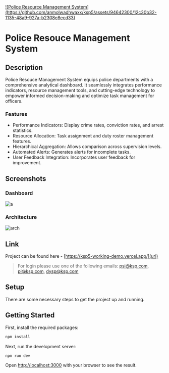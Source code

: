 <a href="https://ksp5-working-demo.vercel.app/" target="_blank">
![Police Resource Management System](https://github.com/anmolwadhwaxx/ksp5/assets/94642300/12c30b32-1135-48a9-927a-b2308e8ecd33)
</a>

# Police Resouce Management System

## Description

Police Resouce Management System equips police departments with a comprehensive analytical dashboard. It seamlessly integrates performance indicators, resource management tools, and cutting-edge technology to empower informed decision-making and optimize task management for officers.

### Features

- Performance Indicators: Display crime rates, conviction rates, and arrest statistics.
- Resource Allocation: Task assignment and duty roster management features.
- Hierarchical Aggregation: Allows comparison across supervision levels.
- Automated Alerts: Generates alerts for incomplete tasks.
- User Feedback Integration: Incorporates user feedback for improvement.

## Screenshots

### Dashboard
![a](https://github.com/anmolwadhwaxx/ksp5/assets/94642300/51011b38-3376-416c-9372-95782727e4af)

### Architecture
![arch](https://github.com/anmolwadhwaxx/ksp5/assets/94642300/7a5c9b14-729b-4224-92f6-78640a60eb0b)

## Link

Project can be found here - [https://ksp5-working-demo.vercel.app/](url)
> For login please use one of the following emails: psi@ksp.com, pi@ksp.com, dysp@ksp.com


## Setup

There are some necessary steps to get the project up and running.

## Getting Started

First, install the required packages:

```bash
npm install
```

Next, run the development server:

```bash
npm run dev
```

Open [http://localhost:3000](http://localhost:3000) with your browser to see the result.
